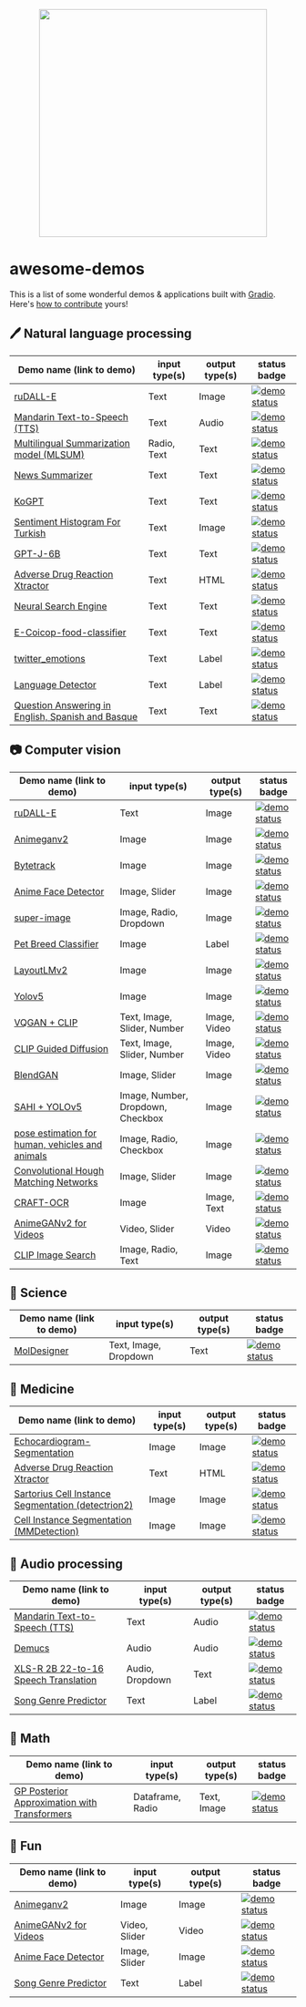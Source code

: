 <p align="center"> 
<img src="https://gradio.app/assets/img/logo.svg" width="400px">
</p>

# awesome-demos

This is a list of some wonderful demos & applications built with [Gradio](www.gradio.dev). Here's [how to contribute](https://github.com/gradio-app/awesome-demos/blob/main/CONTRIBUTING.md) yours!

## 🖊️ Natural language processing

| Demo name (link to demo)   | input type(s)  | output type(s) | status badge                                                           |
|----------------------------|----------------|----------------|------------------------------------------------------------------------------------------------------|
| [ruDALL-E](https://huggingface.co/spaces/anton-l/rudall-e)                            |    Text           |      Image          | [![demo status](https://img.shields.io/website-up-down-green-red/https/huggingface.co/spaces/anton-l/rudall-e.svg?label=demo%20status)](https://huggingface.co/spaces/anton-l/rudall-e)                                         |
|  [Mandarin Text-to-Speech (TTS)](https://huggingface.co/spaces/eugenesiow/mandarin-tts) |         Text      |       Audio         |     [![demo status](https://img.shields.io/website-up-down-green-red/https/huggingface.co/spaces/eugenesiow/mandarin-tts.svg?label=demo%20status)](https://huggingface.co/spaces/eugenesiow/mandarin-tts)                                |
|  [Multilingual Summarization model (MLSUM)](https://huggingface.co/spaces/mrm8488/summarizer_mlsum)                          |      Radio, Text          |  Text              |                     [![demo status](https://img.shields.io/website-up-down-green-red/https/huggingface.co/spaces/mrm8488/summarizer_mlsum.svg?label=demo%20status)](https://huggingface.co/spaces/mrm8488/summarizer_mlsum)                                                                                                               |
|  [News Summarizer](https://huggingface.co/spaces/Alifarsi/news_summarizer)                        |    Text            |    Text            |    [![demo status](https://img.shields.io/website-up-down-green-red/https/huggingface.co/spaces/Alifarsi/news_summarizer.svg?label=demo%20status)](https://huggingface.co/spaces/Alifarsi/news_summarizer)                          |
|    [KoGPT](https://huggingface.co/spaces/akhaliq/kogpt)                        |       Text         |      Text          |          [![demo status](https://img.shields.io/website-up-down-green-red/https/huggingface.co/spaces/akhaliq/kogpt.svg?label=demo%20status)](https://huggingface.co/spaces/akhaliq/kogpt)                                          |
|   [Sentiment Histogram For Turkish](https://huggingface.co/spaces/savasy/SentimentHistogramForTurkish)                         |   Text             |    Image            |            [![demo status](https://img.shields.io/website-up-down-green-red/https/huggingface.co/spaces/savasy/SentimentHistogramForTurkish.svg?label=demo%20status)](https://huggingface.co/spaces/savasy/SentimentHistogramForTurkish)                                                                                          |
|   [GPT-J-6B](https://huggingface.co/spaces/mrm8488/GPT-J-6B)                         |   Text             |    Text            |       [![demo status](https://img.shields.io/website-up-down-green-red/https/huggingface.co/spaces/mrm8488/GPT-J-6B.svg?label=demo%20status)](https://huggingface.co/spaces/mrm8488/GPT-J-6B)                                                                                                                                                                               |
|   [Adverse Drug Reaction Xtractor](https://huggingface.co/spaces/ADRXtractor/ADR_Xtractor)                         |     Text        |       HTML      |              [![demo status](https://img.shields.io/website-up-down-green-red/https/huggingface.co/spaces/ADRXtractor/ADR_Xtractor.svg?label=demo%20status)](https://huggingface.co/spaces/ADRXtractor/ADR_Xtractor)
|   [Neural Search Engine](https://huggingface.co/spaces/SEARCH/NSE)                         |     Text        |       Text       |               [![demo status](https://img.shields.io/website-up-down-green-red/https/huggingface.co/spaces/SEARCH/NSE.svg?label=demo%20status)](https://huggingface.co/spaces/SEARCH/NSE)
|   [E-Coicop-food-classifier](https://huggingface.co/spaces/peter2000/E-Coicop-food-classifier)                         |     Text       |      Text    |              [![demo status](https://img.shields.io/website-up-down-green-red/https/huggingface.co/spaces/peter2000/E-Coicop-food-classifier.svg?label=demo%20status)](https://huggingface.co/spaces/peter2000/E-Coicop-food-classifier)
|   [twitter_emotions](https://huggingface.co/spaces/trnt/twitter_emotions)                         |     Text       |      Label     |                [![demo status](https://img.shields.io/website-up-down-green-red/https/huggingface.co/spaces/trnt/twitter_emotions.svg?label=demo%20status)](https://huggingface.co/spaces/trnt/twitter_emotions)                                                                                        |
|   [Language Detector](https://huggingface.co/spaces/ivanlau/language-detection-xlm-roberta-base)                         |     Text       |      Label    |               [![demo status](https://img.shields.io/website-up-down-green-red/https/huggingface.co/spaces/ivanlau/language-detection-xlm-roberta-base.svg?label=demo%20status)](https://huggingface.co/spaces/ivanlau/language-detection-xlm-roberta-base)
|   [Question Answering in English, Spanish and Basque](https://huggingface.co/spaces/MarcBrun/ixambert-squad)                         |  Text     |      Text   |               [![demo status](https://img.shields.io/website-up-down-green-red/https/huggingface.co/spaces/MarcBrun/ixambert-squad.svg?label=demo%20status)](https://huggingface.co/spaces/MarcBrun/ixambert-squad)


## 📷 Computer vision

| Demo name (link to demo)   | input type(s)  | output type(s) | status badge                                                           |
|----------------------------|----------------|----------------|------------------------------------------------------------------------------------------------------|
| [ruDALL-E](https://huggingface.co/spaces/anton-l/rudall-e)                            |    Text           |      Image          | [![demo status](https://img.shields.io/website-up-down-green-red/https/huggingface.co/spaces/anton-l/rudall-e.svg?label=demo%20status)](https://huggingface.co/spaces/anton-l/rudall-e)         
| [Animeganv2](https://huggingface.co/spaces/akhaliq/AnimeGANv2)                 | Image          | Image          | [![demo status](https://img.shields.io/website-up-down-green-red/https/huggingface.co/spaces/akhaliq/AnimeGANv2.svg?label=demo%20status)](https://huggingface.co/spaces/akhaliq/AnimeGANv2)
|  [Bytetrack](https://huggingface.co/spaces/akhaliq/bytetrack)                         |  Image              |      Image          |  [![demo status](https://img.shields.io/website-up-down-green-red/https/huggingface.co/spaces/akhaliq/bytetrack.svg?label=demo%20status)](https://huggingface.co/spaces/akhaliq/bytetrack)                                                                                                      |
| [Anime Face Detector](https://huggingface.co/spaces/hysts/anime-face-detector-demo)                          |    Image, Slider            |    Image     |  [![demo status](https://img.shields.io/website-up-down-green-red/https/huggingface.co/spaces/hysts/anime-face-detector-demo.svg?label=demo%20status)](https://huggingface.co/spaces/hysts/anime-face-detector-demo)                                                                                            |
|  [super-image](https://huggingface.co/spaces/eugenesiow/super-image)                          |    Image, Radio, Dropdown            |      Image          |                            [![demo status](https://img.shields.io/website-up-down-green-red/https/huggingface.co/spaces/eugenesiow/super-image.svg?label=demo%20status)](https://huggingface.co/spaces/eugenesiow/super-image)                                                                        |
|      [Pet Breed Classifier](https://huggingface.co/spaces/tmabraham/fastai_pet_classifier)                      |     Image           |    Label            |                            [![demo status](https://img.shields.io/website-up-down-green-red/https/huggingface.co/spaces/tmabraham/fastai_pet_classifier.svg?label=demo%20status)](https://huggingface.co/spaces/tmabraham/fastai_pet_classifier)                                                                             |
|  [LayoutLMv2](https://huggingface.co/spaces/nielsr/LayoutLMv2-FUNSD)                       |      Image          |      Image          |     [![demo status](https://img.shields.io/website-up-down-green-red/https/huggingface.co/spaces/nielsr/LayoutLMv2-FUNSD.svg?label=demo%20status)](https://huggingface.co/spaces/nielsr/LayoutLMv2-FUNSD)
| [Yolov5](https://huggingface.co/spaces/akhaliq/YOLOv5)                           |     Image           |      Image          |          [![demo status](https://img.shields.io/website-up-down-green-red/https/huggingface.co/spaces/akhaliq/YOLOv5.svg?label=demo%20status)](https://huggingface.co/spaces/akhaliq/YOLOv5)                                                                                                                                                                                        |
|   [VQGAN + CLIP](https://huggingface.co/spaces/akhaliq/VQGAN_CLIP)                         |     Text, Image, Slider, Number         |       Image, Video        |           [![demo status](https://img.shields.io/website-up-down-green-red/https/huggingface.co/spaces/akhaliq/VQGAN_CLIP.svg?label=demo%20status)](https://huggingface.co/spaces/akhaliq/VQGAN_CLIP)                                                                                                                                                                                                                                                       |
|   [CLIP Guided Diffusion](https://huggingface.co/spaces/akhaliq/clip-guided-diffusion)                         |     Text, Image, Slider, Number         |       Image, Video        |               [![demo status](https://img.shields.io/website-up-down-green-red/https/huggingface.co/spaces/akhaliq/clip-guided-diffusion.svg?label=demo%20status)](https://huggingface.co/spaces/akhaliq/clip-guided-diffusion)
|   [BlendGAN](https://huggingface.co/spaces/akhaliq/BlendGAN)                         |     Image, Slider       |       Image      |               [![demo status](https://img.shields.io/website-up-down-green-red/https/huggingface.co/spaces/akhaliq/BlendGAN.svg?label=demo%20status)](https://huggingface.co/spaces/akhaliq/BlendGAN)
|   [SAHI + YOLOv5](https://huggingface.co/spaces/fcakyon/sahi-yolov5)                         |     Image, Number, Dropdown, Checkbox       |       Image      |             [![demo status](https://img.shields.io/website-up-down-green-red/https/huggingface.co/spaces/fcakyon/sahi-yolov5.svg?label=demo%20status)](https://huggingface.co/spaces/fcakyon/sahi-yolov5)
|   [pose estimation for human, vehicles and animals](https://huggingface.co/spaces/peterbonnesoeur/pose_demo)                         |     Image, Radio, Checkbox      |      Image    |              [![demo status](https://img.shields.io/website-up-down-green-red/https/huggingface.co/spaces/peterbonnesoeur/pose_demo.svg?label=demo%20status)](https://huggingface.co/spaces/peterbonnesoeur/pose_demo)
|   [Convolutional Hough Matching Networks](https://huggingface.co/spaces/taesiri/ConvolutionalHoughMatchingNetworks)                         |     Image, Slider       |      Image    |              [![demo status](https://img.shields.io/website-up-down-green-red/https/huggingface.co/spaces/taesiri/ConvolutionalHoughMatchingNetworks.svg?label=demo%20status)](https://huggingface.co/spaces/taesiri/ConvolutionalHoughMatchingNetworks)
|   [CRAFT-OCR](https://huggingface.co/spaces/vishnun/CRAFT-OCR)                         |  Image     |      Image, Text   |                [![demo status](https://img.shields.io/website-up-down-green-red/https/huggingface.co/spaces/vishnun/CRAFT-OCR.svg?label=demo%20status)](https://huggingface.co/spaces/vishnun/CRAFT-OCR)
|   [AnimeGANv2 for Videos](https://huggingface.co/spaces/nateraw/animegan-v2-for-videos)                         |   Video, Slider     |      Video   |                [![demo status](https://img.shields.io/website-up-down-green-red/https/huggingface.co/spaces/nateraw/animegan-v2-for-videos.svg?label=demo%20status)](https://huggingface.co/spaces/nateraw/animegan-v2-for-videos)
|   [CLIP Image Search](https://huggingface.co/spaces/JLD/clip-image-search)                         |     Image, Radio, Text       |      Image     |               [![demo status](https://img.shields.io/website-up-down-green-red/https/huggingface.co/spaces/JLD/clip-image-search.svg?label=demo%20status)](https://huggingface.co/spaces/JLD/clip-image-search)


## 🔬 Science

| Demo name (link to demo)   | input type(s)  | output type(s) | status badge                                                           |
|----------------------------|----------------|----------------|------------------------------------------------------------------------------------------------------|
| [MolDesigner](http://deeppurpose.sunlab.org/)                          |  Text, Image, Dropdown             |  Text              | [![demo status](https://img.shields.io/website-up-down-green-red/http/deeppurpose.sunlab.org.svg?label=demo%20status)](http://deeppurpose.sunlab.org/) 


## 💊 Medicine

| Demo name (link to demo)   | input type(s)  | output type(s) | status badge                                                           |
|----------------------------|----------------|----------------|------------------------------------------------------------------------------------------------------|
|  [Echocardiogram-Segmentation](https://huggingface.co/spaces/abidlabs/Echocardiogram-Segmentation)                          |      Image          |     Image           |           [![demo status](https://img.shields.io/website-up-down-green-red/https/huggingface.co/spaces/abidlabs/Echocardiogram-Segmentation.svg?label=demo%20status)](https://huggingface.co/spaces/abidlabs/Echocardiogram-Segmentation)                                                                                                                                                             |
|   [Adverse Drug Reaction Xtractor](https://huggingface.co/spaces/ADRXtractor/ADR_Xtractor)                         |     Text        |       HTML      |              [![demo status](https://img.shields.io/website-up-down-green-red/https/huggingface.co/spaces/ADRXtractor/ADR_Xtractor.svg?label=demo%20status)](https://huggingface.co/spaces/ADRXtractor/ADR_Xtractor)
|   [Sartorius Cell Instance Segmentation (detectrion2)](https://huggingface.co/spaces/rashmi/sartorius-cell-instance-segmentation)                         |     Image        |       Image      |              [![demo status](https://img.shields.io/website-up-down-green-red/https/huggingface.co/spaces/ADRXtractor/ADR_Xtractor.svg?label=demo%20status)](https://huggingface.co/spaces/rashmi/sartorius-cell-instance-segmentation)
|   [Cell Instance Segmentation (MMDetection)](https://huggingface.co/spaces/rashmi/Cell-Instance-Segmentation-MMDetection)                         |     Image        |       Image      |              [![demo status](https://img.shields.io/website-up-down-green-red/https/huggingface.co/spaces/ADRXtractor/ADR_Xtractor.svg?label=demo%20status)](https://huggingface.co/spaces/rashmi/Cell-Instance-Segmentation-MMDetection)


## 🎵 Audio processing

| Demo name (link to demo)   | input type(s)  | output type(s) | status badge                                                           |
|----------------------------|----------------|----------------|------------------------------------------------------------------------------------------------------|
|  [Mandarin Text-to-Speech (TTS)](https://huggingface.co/spaces/eugenesiow/mandarin-tts) |         Text      |       Audio         |     [![demo status](https://img.shields.io/website-up-down-green-red/https/huggingface.co/spaces/eugenesiow/mandarin-tts.svg?label=demo%20status)](https://huggingface.co/spaces/eugenesiow/mandarin-tts)                                |
|  [Demucs](https://huggingface.co/spaces/akhaliq/demucs)                          |     Audio           |   Audio             |      [![demo status](https://img.shields.io/website-up-down-green-red/https/huggingface.co/spaces/akhaliq/demucs.svg?label=demo%20status)](https://huggingface.co/spaces/akhaliq/demucs)                                                    |
|   [XLS-R 2B 22-to-16 Speech Translation](https://huggingface.co/spaces/facebook/XLS-R-2B-22-16)                         |     Audio, Dropdown        |       Text      |                [![demo status](https://img.shields.io/website-up-down-green-red/https/huggingface.co/spaces/facebook/XLS-R-2B-22-16.svg?label=demo%20status)](https://huggingface.co/spaces/facebook/XLS-R-2B-22-16)
|   [Song Genre Predictor](https://huggingface.co/spaces/bharat-raghunathan/song-lyrics-classifier)                         |   Text     |      Label    |                 [![demo status](https://img.shields.io/website-up-down-green-red/https/huggingface.co/spaces/bharat-raghunathan/song-lyrics-classifier.svg?label=demo%20status)](https://huggingface.co/spaces/bharat-raghunathan/song-lyrics-classifier)


## 🔢 Math

| Demo name (link to demo)   | input type(s)  | output type(s) | status badge                                                           |
|----------------------------|----------------|----------------|------------------------------------------------------------------------------------------------------|
|   [GP Posterior Approximation with Transformers](https://huggingface.co/spaces/samuelinferences/transformers-can-do-bayesian-inference)                        |          Dataframe, Radio      |   Text, Image             |         [![demo status](https://img.shields.io/website-up-down-green-red/https/huggingface.co/spaces/samuelinferences/transformers-can-do-bayesian-inference.svg?label=demo%20status)](https://huggingface.co/spaces/samuelinferences/transformers-can-do-bayesian-inference)                             |


## 🤗 Fun

| Demo name (link to demo)   | input type(s)  | output type(s) | status badge                                                           |
|----------------------------|----------------|----------------|------------------------------------------------------------------------------------------------------|
 [Animeganv2](https://huggingface.co/spaces/akhaliq/AnimeGANv2)                 | Image          | Image          | [![demo status](https://img.shields.io/website-up-down-green-red/https/huggingface.co/spaces/akhaliq/AnimeGANv2.svg?label=demo%20status)](https://huggingface.co/spaces/akhaliq/AnimeGANv2)
|   [AnimeGANv2 for Videos](https://huggingface.co/spaces/nateraw/animegan-v2-for-videos)                         |   Video, Slider     |      Video   |                [![demo status](https://img.shields.io/website-up-down-green-red/https/huggingface.co/spaces/nateraw/animegan-v2-for-videos.svg?label=demo%20status)](https://huggingface.co/spaces/nateraw/animegan-v2-for-videos)
| [Anime Face Detector](https://huggingface.co/spaces/hysts/anime-face-detector-demo)                          |    Image, Slider            |    Image     |  [![demo status](https://img.shields.io/website-up-down-green-red/https/huggingface.co/spaces/hysts/anime-face-detector-demo.svg?label=demo%20status)](https://huggingface.co/spaces/hysts/anime-face-detector-demo)                                                                                            |
|   [Song Genre Predictor](https://huggingface.co/spaces/bharat-raghunathan/song-lyrics-classifier)                         |   Text     |      Label    |                 [![demo status](https://img.shields.io/website-up-down-green-red/https/huggingface.co/spaces/bharat-raghunathan/song-lyrics-classifier.svg?label=demo%20status)](https://huggingface.co/spaces/bharat-raghunathan/song-lyrics-classifier)

